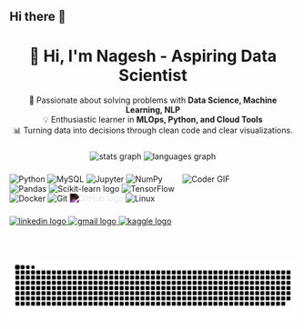 ## Hi there 👋

<h1 align="center">👋 Hi, I'm Nagesh - Aspiring Data Scientist</h1>

<p align="center">
  🚀 Passionate about solving problems with <strong>Data Science, Machine Learning, NLP</strong><br>
  💡 Enthusiastic learner in <strong>MLOps, Python, and Cloud Tools</strong><br>
  📊 Turning data into decisions through clean code and clear visualizations.
</p>

###

<div align="center">
  <img src="https://github-readme-stats.vercel.app/api?username=NageshDandime&hide_title=false&hide_rank=false&show_icons=true&include_all_commits=true&count_private=true&theme=dracula&locale=en&hide_border=false" height="150" alt="stats graph"  />
  <img src="https://github-readme-stats.vercel.app/api/top-langs?username=coder-nd-001&layout=compact&langs_count=6&theme=dracula&hide_border=false" height="150" alt="languages graph"  />
</div>

###

 
<img align="right" alt="Coder GIF" height=150 width=200 src="https://images.squarespace-cdn.com/content/v1/5769fc401b631bab1addb2ab/1541580611624-TE64QGKRJG8SWAIUS7NS/ke17ZwdGBToddI8pDm48kPoswlzjSVMM-SxOp7CV59BZw-zPPgdn4jUwVcJE1ZvWQUxwkmyExglNqGp0IvTJZamWLI2zvYWH8K3-s_4yszcp2ryTI0HqTOaaUohrI8PI6FXy8c9PWtBlqAVlUS5izpdcIXDZqDYvprRqZ29Pw0o/coding-freak.gif" />

###

<div align="left">
  <!-- Core Languages -->
  <img src="https://cdn.jsdelivr.net/gh/devicons/devicon/icons/python/python-original.svg" height="30" alt="Python" />
  <img src="https://cdn.jsdelivr.net/gh/devicons/devicon/icons/mysql/mysql-original.svg" height="30" alt="MySQL" />

  <!-- Data Science Stack -->
  <img src="https://cdn.jsdelivr.net/gh/devicons/devicon/icons/jupyter/jupyter-original.svg" height="30" alt="Jupyter" />
  <img src="https://cdn.jsdelivr.net/gh/devicons/devicon/icons/numpy/numpy-original.svg" height="30" alt="NumPy" />
  <img src="https://cdn.jsdelivr.net/gh/devicons/devicon/icons/pandas/pandas-original.svg" height="30" alt="Pandas" />
  <img src="https://upload.wikimedia.org/wikipedia/commons/0/05/Scikit_learn_logo_small.svg" height="30" alt="Scikit-learn logo" />
  <img src="https://cdn.jsdelivr.net/gh/devicons/devicon/icons/tensorflow/tensorflow-original.svg" height="30" alt="TensorFlow" />

  <!-- NLP & Deployment -->
  <img src="https://cdn.jsdelivr.net/gh/devicons/devicon/icons/docker/docker-original.svg" height="30" alt="Docker" />
  <img src="https://cdn.jsdelivr.net/gh/devicons/devicon/icons/git/git-original.svg" height="30" alt="Git" />
  <img src="https://cdn.jsdelivr.net/gh/simple-icons/simple-icons/icons/github.svg" height="30" alt="GitHub logo" style="filter: invert(1);" />
  <img src="https://cdn.jsdelivr.net/gh/devicons/devicon/icons/linux/linux-original.svg" height="30" alt="Linux" />
</div>

###

<div align="left">
  <a href=https://www.linkedin.com/in/nagesh-dandime target="_blank">
    <img src="https://img.shields.io/static/v1?message=LinkedIn&logo=linkedin&label=&color=0077B5&logoColor=white&labelColor=&style=for-the-badge" height="35" alt="linkedin logo"  />
  </a>
  <a href="mailto:nageshdandime2003.email@gmail.com">
    <img src="https://img.shields.io/static/v1?message=Gmail&logo=gmail&label=&color=D14836&logoColor=white&labelColor=&style=for-the-badge" height="35" alt="gmail logo"  />
  </a>
  <a href=https://www.kaggle.com/nageshdandime>
    <img src="https://img.shields.io/static/v1?message=Kaggle&logo=kaggle&label=&color=20BEFF&logoColor=white&labelColor=&style=for-the-badge" height="35" alt="kaggle logo"  />
  </a>
</div>

###

<br clear="both">


<img src="https://raw.githubusercontent.com/platane/snk/output/github-contribution-grid-snake.svg" alt="Snake animation" />
